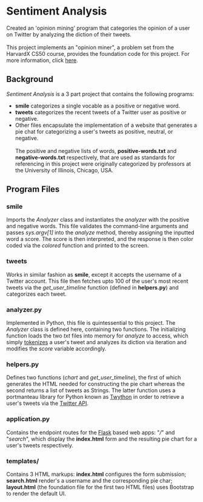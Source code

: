 
# Sentiment Analysis
Created an 'opinion mining' program that categories the opinion of a user on Twitter by analyzing the diction of their tweets.
<br><br>
This project implements an "opinion miner", a problem set from the HarvardX CS50 course, provides the foundation code for this project. For more information, click [here](https://docs.cs50.net/problems/sentiments/sentiments.html).
## Background 
_Sentiment Analysis_ is a 3 part project that contains the following programs:
 - **smile** categorizes a single vocable as a positive or negative word.
 - **tweets** categorizes the recent tweets of a Twitter user as positive or negative.
 - Other files encapsulate the implementation of a website that generates a pie chat for categorizing a user's tweets as positive, neutral, or negative.
<br><br>
The positive and negative lists of words, **positive-words.txt** and **negative-words.txt** respectively, that are used as standards for referencing in this project were originally categorized by professors at the University of Illinois, Chicago, USA.  

## Program Files
### smile
Imports the _Analyzer_ class and instantiates the _analyzer_ with the positive and negative words. This file validates the command-line arguments and passes _sys.argv[1]_ into the _analyze_ method, thereby assigning the inputted word a score. The score is then interpreted, and the response is then color coded via the _colored_ function and printed to the screen.
### tweets
Works in similar fashion as **smile**, except it accepts the username of a Twitter account.  This file then fetches upto 100 of the user's most recent tweets via the _get_user_timeline_ function (defined in **helpers.py**) and categorizes each tweet. 
### analyzer.py
Implemented in Python, this file is quintessential to this project. The _Analyzer_ class is defined here, containing two functions. The initializing function loads the two _txt_ files into memory for _analyze_ to access, which simply [tokenizes](http://www.nltk.org/api/nltk.tokenize.html) a user's tweet and analyzes its diction via iteration and modifies the _score_ variable accordingly. 
### helpers.py
Defines two functions (_chart_ and _get_user_timeline_), the first of which generates the HTML needed for constructing the pie chart whereas the second returns a list of tweets as Strings. The latter function uses a portmanteau library for Python known as [Twython](https://twython.readthedocs.io/)  in order to retrieve a user's tweets via the [Twitter API](https://dev.twitter.com/overview/api).
### application.py
Contains the endpoint routes for the [Flask](https://flask.palletsprojects.com/en/1.1.x/) based web apps: "_/_" and "_search_", which display the **index.html** form and the resulting pie chart for a user's tweets respectively. 
### templates/
Contains 3 HTML markups: **index.html** configures the form submission; **search.html** render's a username and the corresponding pie char; **layout.html** (the foundation file for the first two HTML files) uses Bootstrap to render the default UI.
